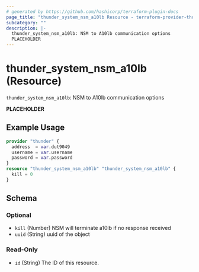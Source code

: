 ```yaml
---
# generated by https://github.com/hashicorp/terraform-plugin-docs
page_title: "thunder_system_nsm_a10lb Resource - terraform-provider-thunder"
subcategory: ""
description: |-
  thunder_system_nsm_a10lb: NSM to A10lb communication options
  PLACEHOLDER
---
```


# thunder_system_nsm_a10lb (Resource)

`thunder_system_nsm_a10lb`: NSM to A10lb communication options

__PLACEHOLDER__

## Example Usage

```terraform
provider "thunder" {
  address  = var.dut9049
  username = var.username
  password = var.password
}
resource "thunder_system_nsm_a10lb" "thunder_system_nsm_a10lb" {
  kill = 0
}
```

<!-- schema generated by tfplugindocs -->
## Schema

### Optional

- `kill` (Number) NSM will terminate a10lb if no response received
- `uuid` (String) uuid of the object

### Read-Only

- `id` (String) The ID of this resource.


